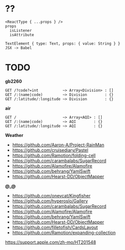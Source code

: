 # ??

```
<ReactType { ...props } />
props
  isListener
  isAttribute

TextElement { type: Text, props: { value: String } }
JSX -> Babel
```

# TODO

**gb2260**

```
GET /?code?=int           ~> Array<Division> : []
GET /:(name|code)         ~> Division        : {}
GET /:latitude/:longitude ~> Division        : {}
```

**air**

```
GET /                     ~> Array<AQI> : []
GET /:(name|code)         ~> AQI        : {}
GET /:latitude/:longitude ~> AQI        : {}
```

**Weather**

* https://github.com/Aaron-A/Project-RainMan
* https://github.com/cruisediary/Pastel
* https://github.com/Ramotion/folding-cell
* https://github.com/carambalabs/SugarRecord
* https://github.com/Alamofire/Alamofire
* https://github.com/behrang/YamlSwift
* https://github.com/Hearst-DD/ObjectMapper

**@_@**

* https://github.com/onevcat/Kingfisher
* https://github.com/hyperoslo/Gallery
* https://github.com/carambalabs/SugarRecord
* https://github.com/Alamofire/Alamofire
* https://github.com/behrang/YamlSwift
* https://github.com/Hearst-DD/ObjectMapper
* https://github.com/filletofish/CardsLayout
* https://github.com/Ramotion/expanding-collection

https://support.apple.com/zh-mo/HT201548
